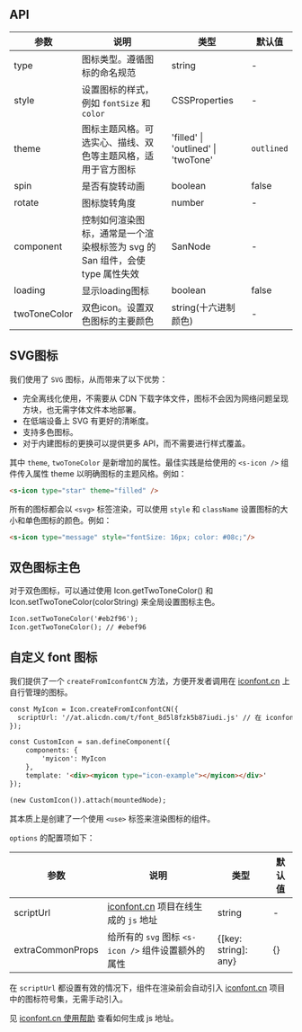 ## API

| 参数 | 说明 | 类型 | 默认值 |
| --- | --- | --- | --- |
| type | 图标类型。遵循图标的命名规范 | string | - |
| style | 设置图标的样式，例如 `fontSize` 和 `color` | CSSProperties | - |
| theme | 图标主题风格。可选实心、描线、双色等主题风格，适用于官方图标 | 'filled' \| 'outlined' \| 'twoTone' | `outlined` |
| spin | 是否有旋转动画 | boolean | false |
| rotate | 图标旋转角度 | number | - |
| component | 控制如何渲染图标，通常是一个渲染根标签为 svg 的 San 组件，会使 type 属性失效 | SanNode | - |
| loading | 显示loading图标 | boolean | false |
| twoToneColor | 双色icon。设置双色图标的主要颜色 | string(十六进制颜色) | - |

## SVG图标

我们使用了 `SVG` 图标，从而带来了以下优势：

* 完全离线化使用，不需要从 CDN 下载字体文件，图标不会因为网络问题呈现方块，也无需字体文件本地部署。
* 在低端设备上 SVG 有更好的清晰度。
* 支持多色图标。
* 对于内建图标的更换可以提供更多 API，而不需要进行样式覆盖。

其中 `theme`, `twoToneColor` 是新增加的属性。最佳实践是给使用的 `<s-icon />` 组件传入属性 theme 以明确图标的主题风格。例如：

```html
<s-icon type="star" theme="filled" />
```

所有的图标都会以 `<svg>` 标签渲染，可以使用 `style` 和 `className` 设置图标的大小和单色图标的颜色。例如：
```html
<s-icon type="message" style="fontSize: 16px; color: #08c;"/>
```

## 双色图标主色
对于双色图标，可以通过使用 Icon.getTwoToneColor() 和 Icon.setTwoToneColor(colorString) 来全局设置图标主色。

```html
Icon.setTwoToneColor('#eb2f96');
Icon.getTwoToneColor(); // #ebef96
```

## 自定义 font 图标
我们提供了一个 `createFromIconfontCN` 方法，方便开发者调用在 [iconfont.cn](http://www.iconfont.cn) 上自行管理的图标。

```html
const MyIcon = Icon.createFromIconfontCN({
  scriptUrl: '//at.alicdn.com/t/font_8d5l8fzk5b87iudi.js' // 在 iconfont.cn 上生成
});

const CustomIcon = san.defineComponent({
    components: {
        'myicon': MyIcon
    },
    template: '<div><myicon type="icon-example"></myicon></div>'
});

(new CustomIcon()).attach(mountedNode);

```

其本质上是创建了一个使用 `<use>` 标签来渲染图标的组件。

`options` 的配置项如下：

| 参数 | 说明 | 类型 | 默认值 |
| --- | --- | --- | --- |
| scriptUrl | [iconfont.cn](http://www.iconfont.cn) 项目在线生成的 `js` 地址 | string | - |
| extraCommonProps | 给所有的 `svg` 图标 `<s-icon />` 组件设置额外的属性 | {[key: string]: any} | {} |

在 `scriptUrl` 都设置有效的情况下，组件在渲染前会自动引入 [iconfont.cn](http://www.iconfont.cn) 项目中的图标符号集，无需手动引入。

见 [iconfont.cn 使用帮助](http://iconfont.cn/help/detail?spm=a313x.7781069.1998910419.15&helptype=code) 查看如何生成 js 地址。
